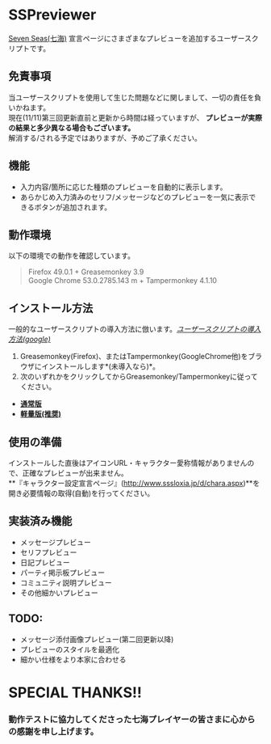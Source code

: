 # SSPreviewer
[Seven Seas(七海)](http://www.sssloxia.jp/index.html) 宣言ページにさまざまなプレビューを追加するユーザースクリプトです。
  
## 免責事項
当ユーザースクリプトを使用して生じた問題などに関しまして、一切の責任を負いかねます。  
現在(11/11)第三回更新直前と更新から時間は経っていますが、 **プレビューが実際の結果と多少異なる場合もございます。**  
解消する/される予定ではありますが、予めご了承ください。
  
## 機能
* 入力内容/箇所に応じた種類のプレビューを自動的に表示します。
* あらかじめ入力済みのセリフ/メッセージなどのプレビューを一気に表示できるボタンが追加されます。
  
## 動作環境
以下の環境での動作を確認しています。
> Firefox 49.0.1 + Greasemonkey 3.9  
> Google Chrome 53.0.2785.143 m + Tampermonkey 4.1.10  
  
## インストール方法
一般的なユーザースクリプトの導入方法に倣います。*[ユーザースクリプトの導入方法(google)](https://www.google.co.jp/search?q=%E3%83%A6%E3%83%BC%E3%82%B6%E3%83%BC%E3%82%B9%E3%82%AF%E3%83%AA%E3%83%97%E3%83%88+%E5%B0%8E%E5%85%A5%E6%96%B9%E6%B3%95&ie=UTF-8)*  

1. Greasemonkey(Firefox)、またはTampermonkey(GoogleChrome他)をブラウザにインストールします*(未導入なら)*。
2. 次のいずれかをクリックしてからGreasemonkey/Tampermonkeyに従ってください。
  
* **[通常版](https://github.com/pejuta/SSPreviewer/raw/master/SSPreviewer.user.js)**  
* **[軽量版(推奨)](https://github.com/pejuta/SSPreviewer/raw/master/SSPreviewer.min.user.js)**
  
## 使用の準備
インストールした直後はアイコンURL・キャラクター愛称情報がありませんので、正確なプレビューが出来ません。  
**『キャラクター設定宣言ページ』(http://www.sssloxia.jp/d/chara.aspx)**を開き必要情報の取得(自動)を行ってください。
  
## 実装済み機能
* メッセージプレビュー
* セリフプレビュー
* 日記プレビュー
* パーティ掲示板プレビュー
* コミュニティ説明プレビュー
* その他細かいプレビュー
  
## TODO:
* メッセージ添付画像プレビュー(第二回更新以降)
* プレビューのスタイルを最適化
* 細かい仕様をより本家に合わせる
  
# SPECIAL THANKS!!
### 動作テストに協力してくださった七海プレイヤーの皆さまに心からの感謝を申し上げます。
